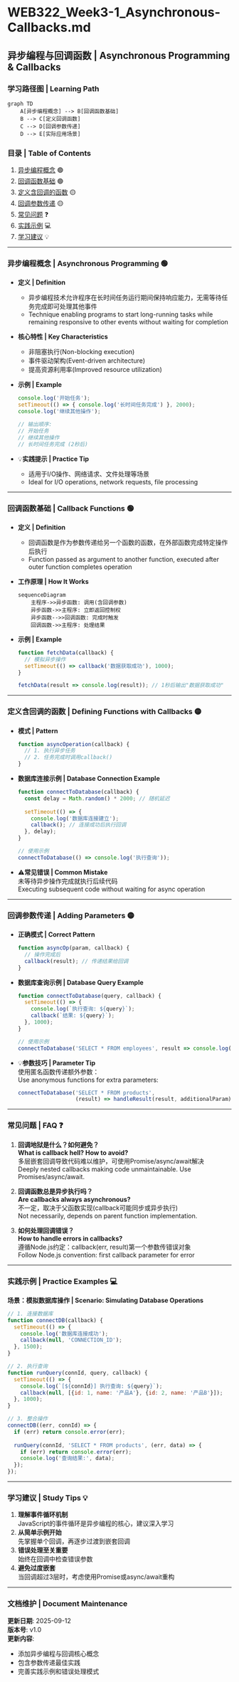 # WEB322_Week3-1_Asynchronous-Callbacks.md
## 异步编程与回调函数 | Asynchronous Programming & Callbacks

### 学习路径图 | Learning Path
```mermaid
graph TD
    A[异步编程概念] --> B[回调函数基础]
    B --> C[定义回调函数]
    C --> D[回调参数传递]
    D --> E[实际应用场景]
```

### 目录 | Table of Contents
1. [异步编程概念](#异步编程概念--asynchronous-programming) 🟢
2. [回调函数基础](#回调函数基础--callback-functions) 🟢
3. [定义含回调的函数](#定义含回调的函数--defining-functions-with-callbacks) 🟡
4. [回调参数传递](#回调参数传递--adding-parameters) 🟡
5. [常见问题](#常见问题--faq) ❓
6. [实践示例](#实践示例--practice-examples) 💻
7. [学习建议](#学习建议--study-tips) 💡

---

### 异步编程概念 | Asynchronous Programming 🟢
- **定义 | Definition**  
  - 异步编程技术允许程序在长时间任务运行期间保持响应能力，无需等待任务完成即可处理其他事件  
  - Technique enabling programs to start long-running tasks while remaining responsive to other events without waiting for completion

- **核心特性 | Key Characteristics**
  - 非阻塞执行(Non-blocking execution)
  - 事件驱动架构(Event-driven architecture)
  - 提高资源利用率(Improved resource utilization)

- **示例 | Example**
  ```javascript
  console.log('开始任务');
  setTimeout(() => { console.log('长时间任务完成') }, 2000);
  console.log('继续其他操作');
  
  // 输出顺序: 
  // 开始任务
  // 继续其他操作
  // 长时间任务完成 (2秒后)
  ```

- 💡**实践提示 | Practice Tip**  
  - 适用于I/O操作、网络请求、文件处理等场景  
  - Ideal for I/O operations, network requests, file processing

---

### 回调函数基础 | Callback Functions 🟢
- **定义 | Definition**  
  - 回调函数是作为参数传递给另一个函数的函数，在外部函数完成特定操作后执行  
  - Function passed as argument to another function, executed after outer function completes operation

- **工作原理 | How It Works**
  ```mermaid
  sequenceDiagram
      主程序->>异步函数: 调用(含回调参数)
      异步函数->>主程序: 立即返回控制权
      异步函数-->>回调函数: 完成时触发
      回调函数->>主程序: 处理结果
  ```

- **示例 | Example**
  ```javascript
  function fetchData(callback) {
    // 模拟异步操作
    setTimeout(() => callback('数据获取成功'), 1000);
  }
  
  fetchData(result => console.log(result)); // 1秒后输出"数据获取成功"
  ```

---

### 定义含回调的函数 | Defining Functions with Callbacks 🟡
- **模式 | Pattern**
  ```javascript
  function asyncOperation(callback) {
    // 1. 执行异步任务
    // 2. 任务完成时调用callback()
  }
  ```

- **数据库连接示例 | Database Connection Example**
  ```javascript
  function connectToDatabase(callback) {
    const delay = Math.random() * 2000; // 随机延迟
    
    setTimeout(() => {
      console.log('数据库连接建立');
      callback(); // 连接成功后执行回调
    }, delay);
  }
  
  // 使用示例
  connectToDatabase(() => console.log('执行查询'));
  ```

- ⚠️**常见错误 | Common Mistake**  
  未等待异步操作完成就执行后续代码  
  Executing subsequent code without waiting for async operation

---

### 回调参数传递 | Adding Parameters 🟡
- **正确模式 | Correct Pattern**
  ```javascript
  function asyncOp(param, callback) {
    // 操作完成后
    callback(result); // 传递结果给回调
  }
  ```

- **数据库查询示例 | Database Query Example**
  ```javascript
  function connectToDatabase(query, callback) {
    setTimeout(() => {
      console.log(`执行查询: ${query}`);
      callback(`结果: ${query}`); 
    }, 1000);
  }
  
  // 使用示例
  connectToDatabase('SELECT * FROM employees', result => console.log(result));
  ```

- 💡**参数技巧 | Parameter Tip**  
  使用匿名函数传递额外参数：  
  Use anonymous functions for extra parameters:
  ```javascript
  connectToDatabase('SELECT * FROM products', 
                    (result) => handleResult(result, additionalParam));
  ```

---

### 常见问题 | FAQ ❓
1. **回调地狱是什么？如何避免？**  
   **What is callback hell? How to avoid?**  
   多层嵌套回调导致代码难以维护，可使用Promise/async/await解决  
   Deeply nested callbacks making code unmaintainable. Use Promises/async/await.

2. **回调函数总是异步执行吗？**  
   **Are callbacks always asynchronous?**  
   不一定，取决于父函数实现(callback可能同步或异步执行)  
   Not necessarily, depends on parent function implementation.

3. **如何处理回调错误？**  
   **How to handle errors in callbacks?**  
   遵循Node.js约定：callback(err, result)第一个参数传错误对象  
   Follow Node.js convention: first callback parameter for error

---

### 实践示例 | Practice Examples 💻
**场景：模拟数据库操作 | Scenario: Simulating Database Operations**
```javascript
// 1. 连接数据库
function connectDB(callback) {
  setTimeout(() => {
    console.log('数据库连接成功');
    callback(null, 'CONNECTION_ID');
  }, 1500);
}

// 2. 执行查询
function runQuery(connId, query, callback) {
  setTimeout(() => {
    console.log(`[${connId}] 执行查询: ${query}`);
    callback(null, [{id: 1, name: '产品A'}, {id: 2, name: '产品B'}]);
  }, 1000);
}

// 3. 整合操作
connectDB((err, connId) => {
  if (err) return console.error(err);
  
  runQuery(connId, 'SELECT * FROM products', (err, data) => {
    if (err) return console.error(err);
    console.log('查询结果:', data);
  });
});
```

---

### 学习建议 | Study Tips 💡
1. **理解事件循环机制**  
   JavaScript的事件循环是异步编程的核心，建议深入学习
2. **从简单示例开始**  
   先掌握单个回调，再逐步过渡到嵌套回调
3. **错误处理至关重要**  
   始终在回调中检查错误参数
4. **避免过度嵌套**  
   当回调超过3层时，考虑使用Promise或async/await重构

---

### 文档维护 | Document Maintenance
**更新日期**: 2025-09-12  
**版本号**: v1.0  
**更新内容**:  
- 添加异步编程与回调核心概念
- 包含参数传递最佳实践
- 完善实践示例和错误处理模式
